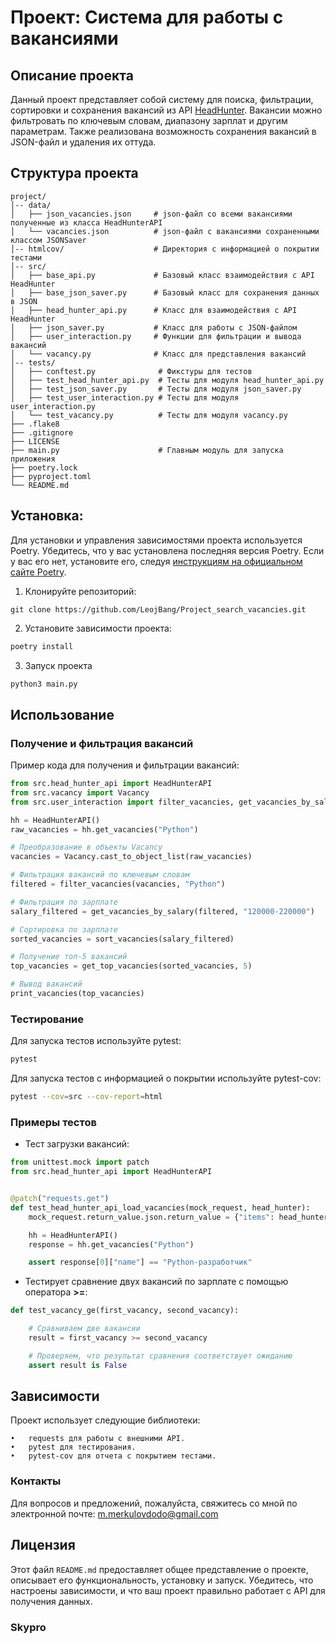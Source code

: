 # Проект: Система для работы с вакансиями

## Описание проекта

Данный проект представляет собой систему для поиска, фильтрации, сортировки и сохранения вакансий из
API [HeadHunter](https://hh.ru). Вакансии можно фильтровать по ключевым словам, диапазону зарплат и другим параметрам.
Также реализована возможность сохранения вакансий в JSON-файл и удаления их оттуда.

## Структура проекта

```plaintext
project/
│-- data/
│   ├── json_vacancies.json     # json-файл со всеми вакансиями полученные из класса HeadHunterAPI
│   └── vacancies.json          # json-файл с вакансиями сохраненными классом JSONSaver
│-- htmlcov/                    # Директория с информацией о покрытии тестами
│-- src/
│   ├── base_api.py             # Базовый класс взаимодействия с API HeadHunter
│   ├── base_json_saver.py      # Базовый класс для сохранения данных в JSON
│   ├── head_hunter_api.py      # Класс для взаимодействия с API HeadHunter
│   ├── json_saver.py           # Класс для работы с JSON-файлом
│   ├── user_interaction.py     # Функции для фильтрации и вывода вакансий
│   └── vacancy.py              # Класс для представления вакансий
│-- tests/
│   ├── conftest.py              # Фикстуры для тестов
│   ├── test_head_hunter_api.py  # Тесты для модуля head_hunter_api.py
│   ├── test_json_saver.py       # Тесты для модуля json_saver.py
│   ├── test_user_interaction.py # Тесты для модуля user_interaction.py
│   └── test_vacancy.py          # Тесты для модуля vacancy.py
├── .flake8
├── .gitignore
├── LICENSE
├── main.py                      # Главным модуль для запуска приложения
├── poetry.lock
├── pyproject.toml
└── README.md
```

## Установка:

Для установки и управления зависимостями проекта используется Poetry. Убедитесь, что у вас установлена последняя версия
Poetry. Если у вас его нет, установите его,
следуя [инструкциям на официальном сайте Poetry](https://python-poetry.org/docs/#installation).

1. Клонируйте репозиторий:

```
git clone https://github.com/LeojBang/Project_search_vacancies.git
```

2. Установите зависимости проекта:

```bash
poetry install
````

3. Запуск проекта

```bash
python3 main.py
```

## Использование

### Получение и фильтрация вакансий

Пример кода для получения и фильтрации вакансий:

```python
from src.head_hunter_api import HeadHunterAPI
from src.vacancy import Vacancy
from src.user_interaction import filter_vacancies, get_vacancies_by_salary, sort_vacancies, get_top_vacancies, print_vacancies

hh = HeadHunterAPI()
raw_vacancies = hh.get_vacancies("Python")

# Преобразование в объекты Vacancy
vacancies = Vacancy.cast_to_object_list(raw_vacancies)

# Фильтрация вакансий по ключевым словам
filtered = filter_vacancies(vacancies, "Python")

# Фильтрация по зарплате
salary_filtered = get_vacancies_by_salary(filtered, "120000-220000")

# Сортировка по зарплате
sorted_vacancies = sort_vacancies(salary_filtered)

# Получение топ-5 вакансий
top_vacancies = get_top_vacancies(sorted_vacancies, 5)

# Вывод вакансий
print_vacancies(top_vacancies)
```

### Тестирование

Для запуска тестов используйте pytest:

```bash
pytest
```
Для запуска тестов с информацией о покрытии используйте pytest-cov:

```bash
pytest --cov=src --cov-report=html
```
### Примеры тестов

- Тест загрузки вакансий:

```python
from unittest.mock import patch
from src.head_hunter_api import HeadHunterAPI


@patch("requests.get")
def test_head_hunter_api_load_vacancies(mock_request, head_hunter):
    mock_request.return_value.json.return_value = {"items": head_hunter}

    hh = HeadHunterAPI()
    response = hh.get_vacancies("Python")

    assert response[0]["name"] == "Python-разработчик"
```

- Тестирует сравнение двух вакансий по зарплате с помощью оператора **>=**:

```python
def test_vacancy_ge(first_vacancy, second_vacancy):

    # Сравниваем две вакансии
    result = first_vacancy >= second_vacancy

    # Проверяем, что результат сравнения соответствует ожиданию
    assert result is False
```

## Зависимости

Проект использует следующие библиотеки:

	•	requests для работы с внешними API.
	•	pytest для тестирования.
	•	pytest-cov для отчета с покрытием тестами.

### Контакты

Для вопросов и предложений, пожалуйста, свяжитесь со мной по электронной почте: m.merkulovdodo@gmail.com

## Лицензия
Этот файл `README.md` предоставляет общее представление о проекте, описывает его функциональность, установку и запуск. Убедитесь, что настроены зависимости, и что ваш проект правильно работает с API для получения данных.

### Skypro